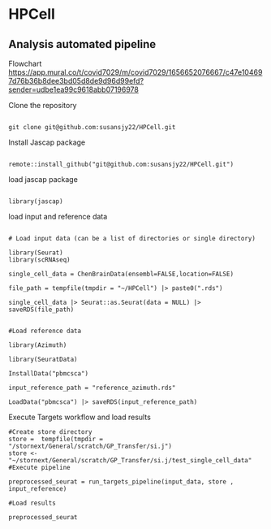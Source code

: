 # HPCell

## Analysis automated pipeline

Flowchart
https://app.mural.co/t/covid7029/m/covid7029/1656652076667/c47e104697d76b36b8dee3bd05d8de9d96d99efd?sender=udbe1ea99c9618abb07196978

Clone the repository

```{bash}

git clone git@github.com:susansjy22/HPCell.git

```

Install Jascap package 

```{bash}

remote::install_github("git@github.com:susansjy22/HPCell.git")

```

load jascap package 

```{bash}

library(jascap)

```

load input and reference data

```{bash}

# Load input data (can be a list of directories or single directory)

library(Seurat)
library(scRNAseq)

single_cell_data = ChenBrainData(ensembl=FALSE,location=FALSE)

file_path = tempfile(tmpdir = "~/HPCell") |> paste0(".rds")

single_cell_data |> Seurat::as.Seurat(data = NULL) |> saveRDS(file_path)


#Load reference data 

library(Azimuth)

library(SeuratData)

InstallData("pbmcsca")

input_reference_path = "reference_azimuth.rds"

LoadData("pbmcsca") |> saveRDS(input_reference_path)

```

Execute Targets workflow and load results

```{bash}
#Create store directory 
store =  tempfile(tmpdir = "/stornext/General/scratch/GP_Transfer/si.j")
store <- "~/stornext/General/scratch/GP_Transfer/si.j/test_single_cell_data"
#Execute pipeline

preprocessed_seurat = run_targets_pipeline(input_data, store , input_reference)

#Load results

preprocessed_seurat

```



